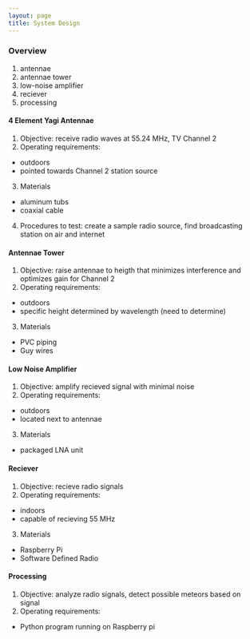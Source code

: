 ```yaml
---
layout: page
title: System Design
---
```


### Overview

1. antennae
2. antennae tower
3. low-noise amplifier
4. reciever
5. processing

#### 4 Element Yagi Antennae
1. Objective: receive radio waves at 55.24 MHz, TV Channel 2
2. Operating requirements: 
* outdoors
* pointed towards Channel 2 station source
3. Materials
* aluminum tubs
* coaxial cable
4. Procedures to test: create a sample radio source, find broadcasting station on air and internet

#### Antennae Tower
1. Objective: raise antennae to heigth that minimizes interference and optimizes gain for Channel 2
2. Operating requirements: 
* outdoors
* specific height determined by wavelength (need to determine)
3. Materials
* PVC piping
* Guy wires

#### Low Noise Amplifier
1. Objective: amplify recieved signal with minimal noise
2. Operating requirements: 
* outdoors
* located next to antennae
3. Materials
* packaged LNA unit

#### Reciever
1. Objective: recieve radio signals
2. Operating requirements: 
* indoors
* capable of recieving 55 MHz
3. Materials
* Raspberry Pi
* Software Defined Radio 

#### Processing
1. Objective: analyze radio signals, detect possible meteors based on signal
2. Operating requirements: 
* Python program running on Raspberry pi
